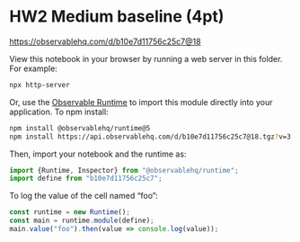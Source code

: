 # HW2 Medium baseline (4pt)

https://observablehq.com/d/b10e7d11756c25c7@18

View this notebook in your browser by running a web server in this folder. For
example:

~~~sh
npx http-server
~~~

Or, use the [Observable Runtime](https://github.com/observablehq/runtime) to
import this module directly into your application. To npm install:

~~~sh
npm install @observablehq/runtime@5
npm install https://api.observablehq.com/d/b10e7d11756c25c7@18.tgz?v=3
~~~

Then, import your notebook and the runtime as:

~~~js
import {Runtime, Inspector} from "@observablehq/runtime";
import define from "b10e7d11756c25c7";
~~~

To log the value of the cell named “foo”:

~~~js
const runtime = new Runtime();
const main = runtime.module(define);
main.value("foo").then(value => console.log(value));
~~~
